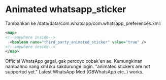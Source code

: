 # Animated whatsapp_sticker

Tambahkan ke /data/data/com.whatsapp/com.whatsapp_preferences.xml:
```xml
<map>
<!--anywhere inside-->
  <boolean name="third_party_animated_sticker" value="true" />
<!--anywhere inside-->
</map>
 ```

Official WhatsApp gagal, gak percoyo cobak'en ae. Kemungkinan nambahno nang xml iku sakdurunge login.
"animated stickers are not supported yet."
Latest WhatsApp Mod (GBWhatsApp etc..) works.

